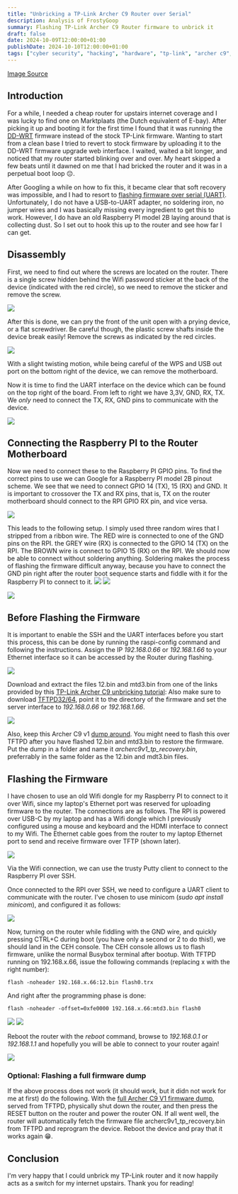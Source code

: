 ```yaml
---
title: "Unbricking a TP-Link Archer C9 Router over Serial"
description: Analysis of FrostyGoop
summary: Flashing TP-Link Archer C9 Router firmware to unbrick it
draft: false
date: 2024-10-09T12:00:00+01:00
publishDate: 2024-10-10T12:00:00+01:00
tags: ["cyber security", "hacking", "hardware", "tp-link", "archer c9", "archer c1900", "serial", "uart"]
---
```


[Image Source](https://www.cnet.com/reviews/tp-link-archer-d9-ac1900-review/)

## Introduction

For a while, I needed a cheap router for upstairs internet coverage and I was lucky to find one on Marktplaats (the Dutch equivalent of E-bay). After picking it up and booting it for the first time I found that it was running the [DD-WRT](https://dd-wrt.com/) firmware instead of the stock TP-Link firmware. Wanting to start from a clean base I tried to revert to stock firmware by uploading it to the DD-WRT firmware upgrade web interface. I waited, waited a bit longer, and noticed that my router started blinking over and over. My heart skipped a few beats until it dawned on me that I had bricked the router and it was in a perpetual boot loop 😔. 

After Googling a while on how to fix this, it became clear that soft recovery was impossible, and I had to resort to [flashing firmware over serial (UART)](https://youtu.be/fme7kwTkttk?si=1Y3yo_c0in65A2RW). Unfortunately, I do not have a USB-to-UART adapter, no soldering iron, no jumper wires and I was basically missing every ingredient to get this to work. However, I do have an old Raspberry PI model 2B laying around that is collecting dust. So I set out to hook this up to the router and see how far I can get. 

## Disassembly

First, we need to find out where the screws are located on the router. There is a single screw hidden behind the Wifi password sticker at the back of the device (indicated with the red circle), so we need to remove the sticker and remove the screw. 

![](img/IMG_20250505_145132.jpg)

After this is done, we can pry the front of the unit open with a prying device, or a flat screwdriver. Be careful though, the plastic screw shafts inside the device break easily! Remove the screws as indicated by the red circles. 

![](img/IMG_20250505_144856.jpg)

With a slight twisting motion, while being careful of the WPS and USB out port on the bottom right of the device, we can remove the motherboard. 

Now it is time to find the UART interface on the device which can be found on the top right of the board. From left to right we have 3,3V, GND, RX, TX. We *only* need to connect the TX, RX, GND pins to communicate with the device. 

![](img/IMG_20250505_143711.jpg)

## Connecting the Raspberry PI to the Router Motherboard

Now we need to connect these to the Raspberry PI GPIO pins. To find the correct pins to use we can Google for a Raspberry PI model 2B pinout scheme. We see that we need to connect GPIO 14 (TX), 15 (RX) and GND. It is important to crossover the TX and RX pins, that is, TX on the router motherboard should connect to the RPI GPIO RX pin, and vice versa. 

![](img/GPIO-Pinout-Diagram-2.png)

This leads to the following setup. I simply used three random wires that I stripped from a ribbon wire.  The RED wire is connected to one of the GND pins on the RPI. the GREY wire (RX) is connected to the GPIO 14 (TX) on the RPI. The BROWN wire is connect to GPIO 15 (RX) on the RPI. We should now be able to connect without soldering anything. Soldering makes the process of flashing the firmware difficult anyway, because you have to connect the GND pin right after the router boot sequence starts and fiddle with it for the Raspberry PI to connect to it. 
![](img/IMG_20250427_111625.jpg)
![](img/IMG_20250427_111639.jpg)


![](img/IMG_20250505_144135.jpg)

## Before Flashing the Firmware
It is important to enable the SSH and the UART interfaces before you start this process, this can be done by running the raspi-config command and following the instructions. Assign the IP *192.168.0.66* or *192.168.1.66* to your Ethernet interface so it can be accessed by the Router during flashing. 

![](img/ip_settings.PNG)

Download and extract the files 12.bin and mtd3.bin from one of the links provided by this [TP-Link Archer C9 unbricking tutorial](https://www.youtube.com/watch?v=fme7kwTkttk):
Also make sure to download [TFTPD32/64](https://pjo2.github.io/tftpd64/), point it to the directory of the firmware and set the server interface to *192.168.0.66* or *192.168.1.66*.

![](img/sending_tftpd.PNG)

Also, keep this Archer C9 v1 [dump around](https://tplinkforum.pl/t/archer-c9-v1/8191). You might need to flash this over TFTPD after you have flashed 12.bin and mtd3.bin to restore the firmware. Put the dump in a folder and name it *archerc9v1_tp_recovery.bin*, preferrably in the same folder as the 12.bin and mdt3.bin files. 
## Flashing the Firmware

I have chosen to use an old Wifi dongle for my Raspberry PI to connect to it over Wifi, since my laptop's Ethernet port was reserved for uploading firmware to the router. The connections are as follows. The RPI is powered over USB-C by my laptop and has a Wifi dongle which I previously configured using a mouse and keyboard and the HDMI interface to connect to my Wifi. The Ethernet cable goes from the router to my laptop Ethernet port to send and receive firmware over TFTP (shown later).

![](img/IMG_20250505_144123.jpg)

Via the Wifi connection, we can use the trusty Putty client to connect to the Raspberry PI over SSH. 

Once connected to the RPI over SSH, we need to configure a UART client to communicate with the router. I've chosen to use minicom (*sudo apt install minicom*), and configured it as follows:

![](img/minicom_settings.PNG)

Now, turning on the router while fiddling with the GND wire, and quickly pressing CTRL+C during boot (you have only a second or 2 to do this!), we should land in the CEH console. The CEH console allows us to flash firmware, unlike the normal Busybox terminal after bootup. With TFTPD running on 192.168.x.66, issue the following commands (replacing x with the right number):

```
flash -noheader 192.168.x.66:12.bin flash0.trx 
```
And right after the programming phase is done:
```
flash -noheader -offset=0xfe0000 192.168.x.66:mtd3.bin flash0
```

![](img/programming.PNG)
![](img/programming2.PNG)

Reboot the router with the *reboot* command, browse to *192.168.0.1* or *192.168.1.1* and hopefully you will be able to connect to your router again!

![](img/tp-link-login.PNG)
### Optional: Flashing a full firmware dump
If the above process does not work (it should work, but it didn not work for me at first) do the following. With the [full Archer C9 V1 firmware dump](https://tplinkforum.pl/t/archer-c9-v1/8191), served from TFTPD, physically shut down the router, and then press the RESET button on the router and power the router ON. If all went well, the router will automatically fetch the firmware file archerc9v1_tp_recovery.bin from TFTPD and reprogram the device. Reboot the device and pray that it works again 😁.

## Conclusion

I'm very happy that I could unbrick my TP-Link router and it now happily acts as a switch for my internet upstairs. Thank you for reading!